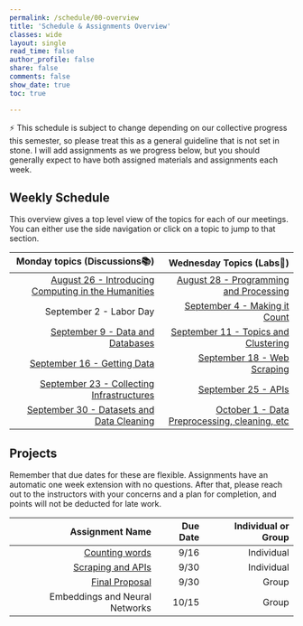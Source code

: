 ```yaml
---
permalink: /schedule/00-overview
title: 'Schedule & Assignments Overview'
classes: wide
layout: single
read_time: false
author_profile: false
share: false
comments: false
show_date: true
toc: true

---
```


<div class="notice--info">⚡️ This schedule is subject to change depending on our collective progress this semester, so please treat this as a general guideline that is not set in stone. I will add assignments as we progress below, but you should generally expect to have both assigned materials and assignments each week.</div>

## Weekly Schedule

This overview gives a top level view of the topics for each of our meetings. You can either use the side navigation or click on a topic to jump to that section.


|   Monday topics (Discussions📚)  | Wednesday Topics (Labs🔬) |
| -----------------: | --------------: |
|[August 26 - Introducing Computing in the Humanities]({{site.baseurl}}/schedule/01-introducing-computing-in-the-humanities/) |[August 28 - Programming and Processing]({{site.baseurl}}/schedule/02-programming-and-processing/)|
|September 2 - Labor Day|[September 4 - Making it Count]({{site.baseurl}}/schedule/03-change-over-time-histories-of-computing/)|
|[September 9 - Data and Databases]({{site.baseurl}}/schedule/04-data-databases/)|[September 11 - Topics and Clustering]({{site.baseurl}}/schedule/05-topics-and-clustering/)|
|[September 16 - Getting Data]({{site.baseurl}}/schedule/06-getting-data/)|[September 18 - Web Scraping]({{site.baseurl}}/schedule/07-web-scraping/)|
|[September 23 - Collecting Infrastructures]({{site.baseurl}}/schedule/08-collections/)|[September 25 - APIs]({{site.baseurl}}/schedule/09-apis/)|
|[September 30 - Datasets and Data Cleaning]({{site.baseurl}}/schedule/10-datasets/)|[October 1 - Data Preprocessing, cleaning, etc]({{site.baseurl}}/schedule/11-cleaning/)|

## Projects
Remember that due dates for these are flexible. Assignments have an automatic one week extension with no questions. After that, please reach out to the instructors with your concerns and a plan for completion, and points will not be deducted for late work. 

|   Assignment Name  | Due Date | Individual or Group|
| -----------------: | --------------: |--------------:|
| [Counting words](https://github.com/lucianli123/project1-counting-words/tree/main) | 9/16 | Individual |
| [Scraping and APIs](https://github.com/lucianli123/project2-api) | 9/30 | Individual |
| [Final Proposal](https://docs.google.com/document/d/1R64xw_oFINtO-XhuSry771zzT-ePb8OD9cIvTJtp7tA/edit?usp=sharing) | 9/30 | Group |
| Embeddings and Neural Networks | 10/15 | Group |


